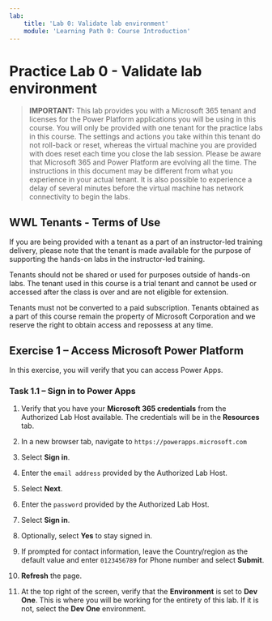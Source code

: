 ```yaml
---
lab:
    title: 'Lab 0: Validate lab environment'
    module: 'Learning Path 0: Course Introduction'
---
```


# Practice Lab 0 - Validate lab environment

> **IMPORTANT:** This lab provides you with a Microsoft 365 tenant and licenses for the Power Platform applications you will be using in this course. You will only be provided with one tenant for the practice labs in this course. The settings and actions you take within this tenant do not roll-back or reset, whereas the virtual machine you are provided with does reset each time you close the lab session. Please be aware that Microsoft 365 and Power Platform are evolving all the time. The instructions in this document may be different from what you experience in your actual tenant. It is also possible to experience a delay of several minutes before the virtual machine has network connectivity to begin the labs.

## WWL Tenants - Terms of Use

If you are being provided with a tenant as a part of an instructor-led training delivery, please note that the tenant is made available for the purpose of supporting the hands-on labs in the instructor-led training.

Tenants should not be shared or used for purposes outside of hands-on labs. The tenant used in this course is a trial tenant and cannot be used or accessed after the class is over and are not eligible for extension.

Tenants must not be converted to a paid subscription. Tenants obtained as a part of this course remain the property of Microsoft Corporation and we reserve the right to obtain access and repossess at any time.

## Exercise 1 – Access Microsoft Power Platform

In this exercise, you will verify that you can access Power Apps.

### Task 1.1 – Sign in to Power Apps

1.  Verify that you have your **Microsoft 365 credentials** from the Authorized Lab Host available. The credentials will be in the **Resources** tab.

1.  In a new browser tab, navigate to `https://powerapps.microsoft.com`

1.  Select **Sign in**.

1.  Enter the `email address` provided by the Authorized Lab Host.

1.  Select **Next**.

1.  Enter the `password` provided by the Authorized Lab Host.

1.  Select **Sign in**.

1.  Optionally, select **Yes** to stay signed in.

1.  If prompted for contact information, leave the Country/region as the default value and enter `0123456789` for Phone number and select **Submit**.

1.  **Refresh** the page.

1.  At the top right of the screen, verify that the **Environment** is set to **Dev One**. This is where you will be working for the entirety of this lab. If it is not, select the **Dev One** environment.
